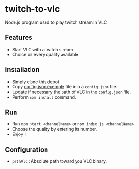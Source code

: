 # twitch-to-vlc
Node.js program used to play twitch stream in VLC

## Features
- Start VLC with a twitch stream
- Choice on every quality available

## Installation
- Simply clone this depot
- Copy [config.json.exemple](https://github.com/BernardJeremy/twitch-to-vlc/blob/master/config.json.exemple) file into a `config.json` file.
- Update if necessary the path of VLC in the `config.json` file.
- Perform `npm install` command.

## Run
- Run `npm start <channelName>` or `npm index.js <channelName>`
- Choose the quality by entering its number.
- Enjoy !

## Configuration
- `pathVlc` : Absolute path toward you VLC binary.
